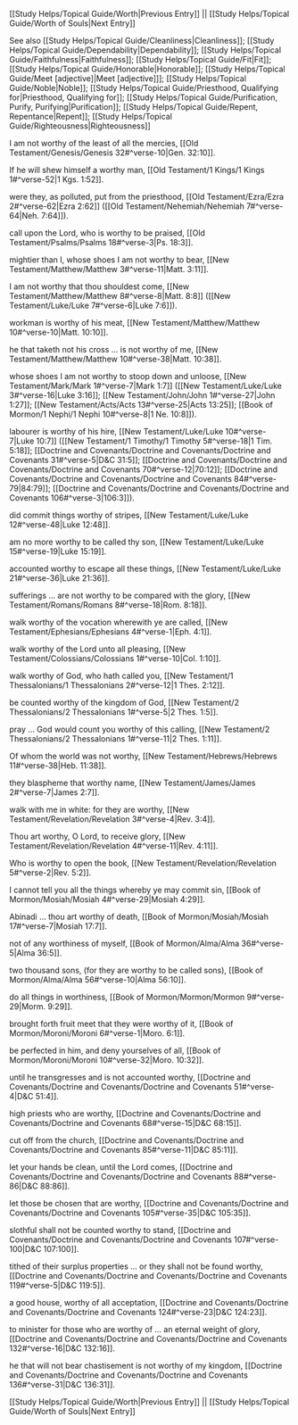 [[Study Helps/Topical Guide/Worth|Previous Entry]]  ||  [[Study Helps/Topical Guide/Worth of Souls|Next Entry]]

 See also [[Study Helps/Topical Guide/Cleanliness|Cleanliness]]; [[Study Helps/Topical Guide/Dependability|Dependability]]; [[Study Helps/Topical Guide/Faithfulness|Faithfulness]]; [[Study Helps/Topical Guide/Fit|Fit]]; [[Study Helps/Topical Guide/Honorable|Honorable]]; [[Study Helps/Topical Guide/Meet [adjective]|Meet [adjective]]]; [[Study Helps/Topical Guide/Noble|Noble]]; [[Study Helps/Topical Guide/Priesthood, Qualifying for|Priesthood, Qualifying for]]; [[Study Helps/Topical Guide/Purification, Purify, Purifying|Purification]]; [[Study Helps/Topical Guide/Repent, Repentance|Repent]]; [[Study Helps/Topical Guide/Righteousness|Righteousness]]

 I am not worthy of the least of all the mercies, [[Old Testament/Genesis/Genesis 32#^verse-10|Gen. 32:10]].

 If he will shew himself a worthy man, [[Old Testament/1 Kings/1 Kings 1#^verse-52|1 Kgs. 1:52]].

 were they, as polluted, put from the priesthood, [[Old Testament/Ezra/Ezra 2#^verse-62|Ezra 2:62]] ([[Old Testament/Nehemiah/Nehemiah 7#^verse-64|Neh. 7:64]]).

 call upon the Lord, who is worthy to be praised, [[Old Testament/Psalms/Psalms 18#^verse-3|Ps. 18:3]].

 mightier than I, whose shoes I am not worthy to bear, [[New Testament/Matthew/Matthew 3#^verse-11|Matt. 3:11]].

 I am not worthy that thou shouldest come, [[New Testament/Matthew/Matthew 8#^verse-8|Matt. 8:8]] ([[New Testament/Luke/Luke 7#^verse-6|Luke 7:6]]).

 workman is worthy of his meat, [[New Testament/Matthew/Matthew 10#^verse-10|Matt. 10:10]].

 he that taketh not his cross ... is not worthy of me, [[New Testament/Matthew/Matthew 10#^verse-38|Matt. 10:38]].

 whose shoes I am not worthy to stoop down and unloose, [[New Testament/Mark/Mark 1#^verse-7|Mark 1:7]] ([[New Testament/Luke/Luke 3#^verse-16|Luke 3:16]]; [[New Testament/John/John 1#^verse-27|John 1:27]]; [[New Testament/Acts/Acts 13#^verse-25|Acts 13:25]]; [[Book of Mormon/1 Nephi/1 Nephi 10#^verse-8|1 Ne. 10:8]]).

 labourer is worthy of his hire, [[New Testament/Luke/Luke 10#^verse-7|Luke 10:7]] ([[New Testament/1 Timothy/1 Timothy 5#^verse-18|1 Tim. 5:18]]; [[Doctrine and Covenants/Doctrine and Covenants/Doctrine and Covenants 31#^verse-5|D&C 31:5]]; [[Doctrine and Covenants/Doctrine and Covenants/Doctrine and Covenants 70#^verse-12|70:12]]; [[Doctrine and Covenants/Doctrine and Covenants/Doctrine and Covenants 84#^verse-79|84:79]]; [[Doctrine and Covenants/Doctrine and Covenants/Doctrine and Covenants 106#^verse-3|106:3]]).

 did commit things worthy of stripes, [[New Testament/Luke/Luke 12#^verse-48|Luke 12:48]].

 am no more worthy to be called thy son, [[New Testament/Luke/Luke 15#^verse-19|Luke 15:19]].

 accounted worthy to escape all these things, [[New Testament/Luke/Luke 21#^verse-36|Luke 21:36]].

 sufferings ... are not worthy to be compared with the glory, [[New Testament/Romans/Romans 8#^verse-18|Rom. 8:18]].

 walk worthy of the vocation wherewith ye are called, [[New Testament/Ephesians/Ephesians 4#^verse-1|Eph. 4:1]].

 walk worthy of the Lord unto all pleasing, [[New Testament/Colossians/Colossians 1#^verse-10|Col. 1:10]].

 walk worthy of God, who hath called you, [[New Testament/1 Thessalonians/1 Thessalonians 2#^verse-12|1 Thes. 2:12]].

 be counted worthy of the kingdom of God, [[New Testament/2 Thessalonians/2 Thessalonians 1#^verse-5|2 Thes. 1:5]].

 pray ... God would count you worthy of this calling, [[New Testament/2 Thessalonians/2 Thessalonians 1#^verse-11|2 Thes. 1:11]].

 Of whom the world was not worthy, [[New Testament/Hebrews/Hebrews 11#^verse-38|Heb. 11:38]].

 they blaspheme that worthy name, [[New Testament/James/James 2#^verse-7|James 2:7]].

 walk with me in white: for they are worthy, [[New Testament/Revelation/Revelation 3#^verse-4|Rev. 3:4]].

 Thou art worthy, O Lord, to receive glory, [[New Testament/Revelation/Revelation 4#^verse-11|Rev. 4:11]].

 Who is worthy to open the book, [[New Testament/Revelation/Revelation 5#^verse-2|Rev. 5:2]].

 I cannot tell you all the things whereby ye may commit sin, [[Book of Mormon/Mosiah/Mosiah 4#^verse-29|Mosiah 4:29]].

 Abinadi ... thou art worthy of death, [[Book of Mormon/Mosiah/Mosiah 17#^verse-7|Mosiah 17:7]].

 not of any worthiness of myself, [[Book of Mormon/Alma/Alma 36#^verse-5|Alma 36:5]].

 two thousand sons, (for they are worthy to be called sons), [[Book of Mormon/Alma/Alma 56#^verse-10|Alma 56:10]].

 do all things in worthiness, [[Book of Mormon/Mormon/Mormon 9#^verse-29|Morm. 9:29]].

 brought forth fruit meet that they were worthy of it, [[Book of Mormon/Moroni/Moroni 6#^verse-1|Moro. 6:1]].

 be perfected in him, and deny yourselves of all, [[Book of Mormon/Moroni/Moroni 10#^verse-32|Moro. 10:32]].

 until he transgresses and is not accounted worthy, [[Doctrine and Covenants/Doctrine and Covenants/Doctrine and Covenants 51#^verse-4|D&C 51:4]].

 high priests who are worthy, [[Doctrine and Covenants/Doctrine and Covenants/Doctrine and Covenants 68#^verse-15|D&C 68:15]].

 cut off from the church, [[Doctrine and Covenants/Doctrine and Covenants/Doctrine and Covenants 85#^verse-11|D&C 85:11]].

 let your hands be clean, until the Lord comes, [[Doctrine and Covenants/Doctrine and Covenants/Doctrine and Covenants 88#^verse-86|D&C 88:86]].

 let those be chosen that are worthy, [[Doctrine and Covenants/Doctrine and Covenants/Doctrine and Covenants 105#^verse-35|D&C 105:35]].

 slothful shall not be counted worthy to stand, [[Doctrine and Covenants/Doctrine and Covenants/Doctrine and Covenants 107#^verse-100|D&C 107:100]].

 tithed of their surplus properties ... or they shall not be found worthy, [[Doctrine and Covenants/Doctrine and Covenants/Doctrine and Covenants 119#^verse-5|D&C 119:5]].

 a good house, worthy of all acceptation, [[Doctrine and Covenants/Doctrine and Covenants/Doctrine and Covenants 124#^verse-23|D&C 124:23]].

 to minister for those who are worthy of ... an eternal weight of glory, [[Doctrine and Covenants/Doctrine and Covenants/Doctrine and Covenants 132#^verse-16|D&C 132:16]].

 he that will not bear chastisement is not worthy of my kingdom, [[Doctrine and Covenants/Doctrine and Covenants/Doctrine and Covenants 136#^verse-31|D&C 136:31]].

[[Study Helps/Topical Guide/Worth|Previous Entry]]  ||  [[Study Helps/Topical Guide/Worth of Souls|Next Entry]]